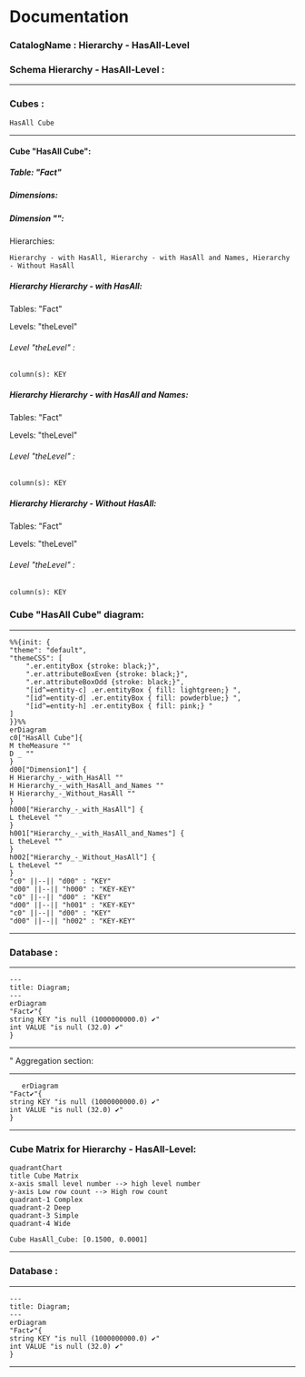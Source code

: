 # Documentation
### CatalogName : Hierarchy - HasAll-Level
### Schema Hierarchy - HasAll-Level : 
---
### Cubes :

    HasAll Cube

---
#### Cube "HasAll Cube":

    

##### Table: "Fact"

##### Dimensions:
##### Dimension "":

Hierarchies:

    Hierarchy - with HasAll, Hierarchy - with HasAll and Names, Hierarchy - Without HasAll

##### Hierarchy Hierarchy - with HasAll:

Tables: "Fact"

Levels: "theLevel"

###### Level "theLevel" :

    column(s): KEY

##### Hierarchy Hierarchy - with HasAll and Names:

Tables: "Fact"

Levels: "theLevel"

###### Level "theLevel" :

    column(s): KEY

##### Hierarchy Hierarchy - Without HasAll:

Tables: "Fact"

Levels: "theLevel"

###### Level "theLevel" :

    column(s): KEY

### Cube "HasAll Cube" diagram:

---

```mermaid
%%{init: {
"theme": "default",
"themeCSS": [
    ".er.entityBox {stroke: black;}",
    ".er.attributeBoxEven {stroke: black;}",
    ".er.attributeBoxOdd {stroke: black;}",
    "[id^=entity-c] .er.entityBox { fill: lightgreen;} ",
    "[id^=entity-d] .er.entityBox { fill: powderblue;} ",
    "[id^=entity-h] .er.entityBox { fill: pink;} "
]
}}%%
erDiagram
c0["HasAll Cube"]{
M theMeasure ""
D _ ""
}
d00["Dimension1"] {
H Hierarchy_-_with_HasAll ""
H Hierarchy_-_with_HasAll_and_Names ""
H Hierarchy_-_Without_HasAll ""
}
h000["Hierarchy_-_with_HasAll"] {
L theLevel ""
}
h001["Hierarchy_-_with_HasAll_and_Names"] {
L theLevel ""
}
h002["Hierarchy_-_Without_HasAll"] {
L theLevel ""
}
"c0" ||--|| "d00" : "KEY"
"d00" ||--|| "h000" : "KEY-KEY"
"c0" ||--|| "d00" : "KEY"
"d00" ||--|| "h001" : "KEY-KEY"
"c0" ||--|| "d00" : "KEY"
"d00" ||--|| "h002" : "KEY-KEY"
```
---
### Database :
---
```mermaid
---
title: Diagram;
---
erDiagram
"Fact✔"{
string KEY "is null (1000000000.0) ✔"
int VALUE "is null (32.0) ✔"
}

```
---
" Aggregation section:

---
```mermaid
   erDiagram
"Fact✔"{
string KEY "is null (1000000000.0) ✔"
int VALUE "is null (32.0) ✔"
}
```
---
### Cube Matrix for Hierarchy - HasAll-Level:
```mermaid
quadrantChart
title Cube Matrix
x-axis small level number --> high level number
y-axis Low row count --> High row count
quadrant-1 Complex
quadrant-2 Deep
quadrant-3 Simple
quadrant-4 Wide

Cube HasAll_Cube: [0.1500, 0.0001]
```
---
### Database :
---
```mermaid
---
title: Diagram;
---
erDiagram
"Fact✔"{
string KEY "is null (1000000000.0) ✔"
int VALUE "is null (32.0) ✔"
}

```
---
